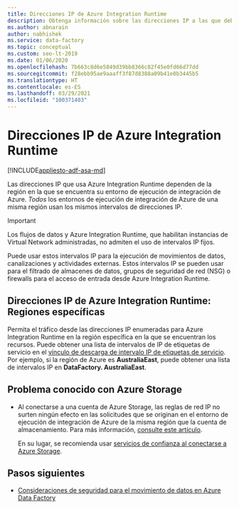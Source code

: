 ```yaml
---
title: Direcciones IP de Azure Integration Runtime
description: Obtenga información sobre las direcciones IP a las que debe autorizar el tráfico de entrada con el fin de configurar correctamente los firewalls para proteger el acceso de red a los almacenes de datos.
ms.author: abnarain
author: nabhishek
ms.service: data-factory
ms.topic: conceptual
ms.custom: seo-lt-2019
ms.date: 01/06/2020
ms.openlocfilehash: 7b663c8d6e5849d39bb8366c82f45e0fd66d77dd
ms.sourcegitcommit: f28ebb95ae9aaaff3f87d8388a09b41e0b3445b5
ms.translationtype: HT
ms.contentlocale: es-ES
ms.lasthandoff: 03/29/2021
ms.locfileid: "100371403"
---
```

# <a name="azure-integration-runtime-ip-addresses"></a>Direcciones IP de Azure Integration Runtime

[!INCLUDE[appliesto-adf-asa-md](includes/appliesto-adf-asa-md.md)]

Las direcciones IP que usa Azure Integration Runtime dependen de la región en la que se encuentra su entorno de ejecución de integración de Azure. *Todos* los entornos de ejecución de integración de Azure de una misma región usan los mismos intervalos de direcciones IP.

> [!IMPORTANT]  
> Los flujos de datos y Azure Integration Runtime, que habilitan instancias de Virtual Network administradas, no admiten el uso de intervalos IP fijos.
>
> Puede usar estos intervalos IP para la ejecución de movimientos de datos, canalizaciones y actividades externas. Estos intervalos IP se pueden usar para el filtrado de almacenes de datos, grupos de seguridad de red (NSG) o firewalls para el acceso de entrada desde Azure Integration Runtime. 

## <a name="azure-integration-runtime-ip-addresses-specific-regions"></a>Direcciones IP de Azure Integration Runtime: Regiones específicas

Permita el tráfico desde las direcciones IP enumeradas para Azure Integration Runtime en la región específica en la que se encuentran los recursos. Puede obtener una lista de intervalos de IP de etiquetas de servicio en el [vínculo de descarga de intervalo IP de etiquetas de servicio](../virtual-network/service-tags-overview.md#discover-service-tags-by-using-downloadable-json-files). Por ejemplo, si la región de Azure es **AustraliaEast**, puede obtener una lista de intervalos IP en **DataFactory. AustraliaEast**.


## <a name="known-issue-with-azure-storage"></a>Problema conocido con Azure Storage

* Al conectarse a una cuenta de Azure Storage, las reglas de red IP no surten ningún efecto en las solicitudes que se originan en el entorno de ejecución de integración de Azure de la misma región que la cuenta de almacenamiento. Para más información, [consulte este artículo](../storage/common/storage-network-security.md#grant-access-from-an-internet-ip-range). 

  En su lugar, se recomienda usar [servicios de confianza al conectarse a Azure Storage](https://techcommunity.microsoft.com/t5/azure-data-factory/data-factory-is-now-a-trusted-service-in-azure-storage-and-azure/ba-p/964993). 

## <a name="next-steps"></a>Pasos siguientes

* [Consideraciones de seguridad para el movimiento de datos en Azure Data Factory](data-movement-security-considerations.md)